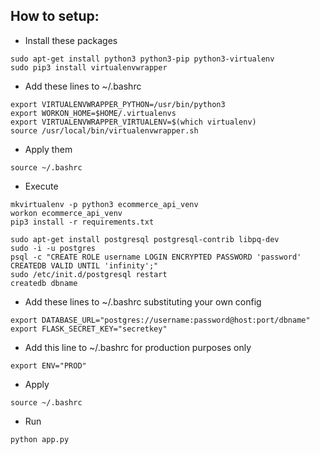 ## How to setup:

- Install these packages
```
sudo apt-get install python3 python3-pip python3-virtualenv
sudo pip3 install virtualenvwrapper
```

- Add these lines to ~/.bashrc
```
export VIRTUALENVWRAPPER_PYTHON=/usr/bin/python3
export WORKON_HOME=$HOME/.virtualenvs
export VIRTUALENVWRAPPER_VIRTUALENV=$(which virtualenv)
source /usr/local/bin/virtualenvwrapper.sh
```
- Apply them
```
source ~/.bashrc
```

- Execute
```
mkvirtualenv -p python3 ecommerce_api_venv
workon ecommerce_api_venv
pip3 install -r requirements.txt

sudo apt-get install postgresql postgresql-contrib libpq-dev
sudo -i -u postgres
psql -c "CREATE ROLE username LOGIN ENCRYPTED PASSWORD 'password' CREATEDB VALID UNTIL 'infinity';"
sudo /etc/init.d/postgresql restart
createdb dbname
```

- Add these lines to ~/.bashrc substituting your own config
```
export DATABASE_URL="postgres://username:password@host:port/dbname"
export FLASK_SECRET_KEY="secretkey"
```

- Add this line to ~/.bashrc for production purposes only
```
export ENV="PROD"
```
- Apply
```
source ~/.bashrc
```

- Run
```
python app.py
```
